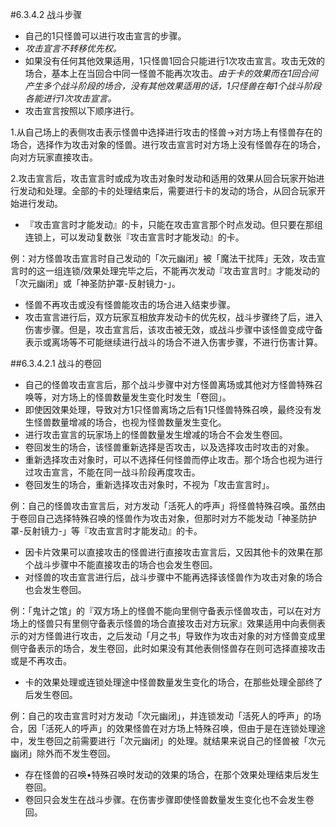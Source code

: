 #6.3.4.2        战斗步骤
* 自己的1只怪兽可以进行攻击宣言的步骤。
* *攻击宣言不转移优先权。*
* 如果没有任何其他效果适用，1只怪兽1回合只能进行1次攻击宣言。攻击无效的场合，基本上在当回合中同一怪兽不能再次攻击。*由于卡的效果而在1回合间产生多个战斗阶段的场合，没有其他效果适用的话，1只怪兽在每1个战斗阶段各能进行1次攻击宣言。*
* 攻击宣言按照以下顺序进行。

1.从自己场上的表侧攻击表示怪兽中选择进行攻击的怪兽→对方场上有怪兽存在的场合，选择作为攻击对象的怪兽。进行攻击宣言时对方场上没有怪兽存在的场合，向对方玩家直接攻击。

2.攻击宣言后，攻击宣言时或成为攻击对象时发动和适用的效果从回合玩家开始进行发动和处理。全部的卡的处理结束后，需要进行卡的发动的场合，从回合玩家开始进行发动。
* 『攻击宣言时才能发动』的卡，只能在攻击宣言那个时点发动。但只要在那组连锁上，可以发动复数张『攻击宣言时才能发动』的卡。

例：对方怪兽攻击宣言时自己发动的「次元幽闭」被「魔法干扰阵」无效，攻击宣言时的这一组连锁/效果处理完毕之后，不能再次发动『攻击宣言时』才能发动的「次元幽闭」或「神圣防护罩-反射镜力-」。
* 怪兽不再攻击或没有怪兽能攻击的场合进入结束步骤。
* 攻击宣言进行后，双方玩家互相放弃发动卡的优先权，战斗步骤终了后，进入伤害步骤。但是，攻击宣言后，该攻击被无效，或战斗步骤中该怪兽变成守备表示或离场等不可能继续进行战斗的场合不进入伤害步骤，不进行伤害计算。

##6.3.4.2.1        战斗的卷回
* 自己的怪兽攻击宣言后，那个战斗步骤中对方怪兽离场或其他对方怪兽特殊召唤等，对方场上的怪兽数量发生变化时发生「卷回」。
* 即使因效果处理，导致对方1只怪兽离场之后有1只怪兽特殊召唤，最终没有发生怪兽数量增减的场合，也视为怪兽数量发生变化。
* 进行攻击宣言的玩家场上的怪兽数量发生增减的场合不会发生卷回。
* 卷回发生的场合，该怪兽重新选择是否攻击，以及选择攻击时攻击的对象。
* 重新选择攻击对象时，可以不选择任何怪兽而停止攻击。那个场合也视为进行过攻击宣言，不能在同一战斗阶段再度攻击。
* 卷回发生的场合，重新选择攻击对象时，不视为「攻击宣言时」。

例：自己的怪兽攻击宣言后，对方发动「活死人的呼声」将怪兽特殊召唤。虽然由于卷回自己选择特殊召唤的怪兽作为攻击对象，但那时对方不能发动「神圣防护罩-反射镜力-」等『攻击宣言时才能发动』的卡。
* 因卡片效果可以直接攻击的怪兽进行直接攻击宣言后，又因其他卡的效果在那个战斗步骤中不能直接攻击的场合也会发生卷回。
* 对怪兽的攻击宣言进行后，战斗步骤中不能再选择该怪兽作为攻击对象的场合也会发生卷回。

例：「鬼计之馆」的『双方场上的怪兽不能向里侧守备表示怪兽攻击，可以在对方场上的怪兽只有里侧守备表示怪兽的场合直接攻击对方玩家』效果适用中向表侧表示的对方怪兽进行攻击，之后发动「月之书」导致作为攻击对象的对方怪兽变成里侧守备表示的场合，发生卷回，此时如果没有其他表侧怪兽存在则可选择直接攻击或是不再攻击。
* 卡的效果处理或连锁处理途中怪兽数量发生变化的场合，在那些处理全部终了后发生卷回。

例：自己的攻击宣言时对方发动「次元幽闭」，并连锁发动「活死人的呼声」的场合，因「活死人的呼声」的效果怪兽在对方场上特殊召唤，但由于是在连锁处理途中，发生卷回之前需要进行「次元幽闭」的处理。就结果来说自己的怪兽被「次元幽闭」除外而不发生卷回。
* 存在怪兽的召唤•特殊召唤时发动的效果的场合，在那个效果处理结束后发生卷回。
* 卷回只会发生在战斗步骤。在伤害步骤即使怪兽数量发生变化也不会发生卷回。
